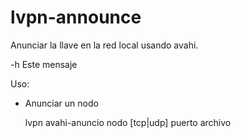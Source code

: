 # lvpn-announce

Anunciar la llave en la red local usando avahi. 

  -h Este mensaje

Uso:

* Anunciar un nodo

  lvpn avahi-anuncio nodo [tcp|udp] puerto archivo


